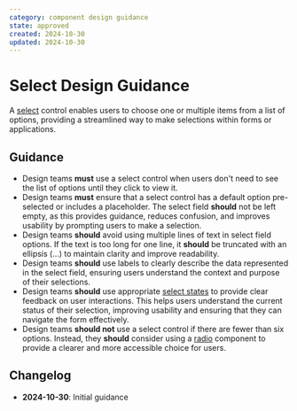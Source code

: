 ```yaml
---
category: component design guidance
state: approved
created: 2024-10-30
updated: 2024-10-30
---
```


# Select Design Guidance

A [select](https://clarity.design/documentation/select) control enables users to choose one or multiple items from a list of options, providing a streamlined way to make selections within forms or applications.

## Guidance

- Design teams **must** use a select control when users don't need to see the list of options until they click to view it.
- Design teams **must** ensure that a select control has a default option pre-selected or includes a placeholder. The select field **should** not be left empty, as this provides guidance, reduces confusion, and improves usability by prompting users to make a selection.
- Design teams **should** avoid using multiple lines of text in select field options. If the text is too long for one line, it **should** be truncated with an ellipsis (…) to maintain clarity and improve readability.
- Design teams **should** use labels to clearly describe the data represented in the select field, ensuring users understand the context and purpose of their selections.
- Design teams **should** use appropriate [select states](https://clarity.design/documentation/select#states) to provide clear feedback on user interactions. This helps users understand the current status of their selection, improving usability and ensuring that they can navigate the form effectively.
- Design teams **should not** use a select control if there are fewer than six options. Instead, they **should** consider using a [radio](https://clarity.design/documentation/radio) component to provide a clearer and more accessible choice for users.

## Changelog

- **2024-10-30**: Initial guidance
